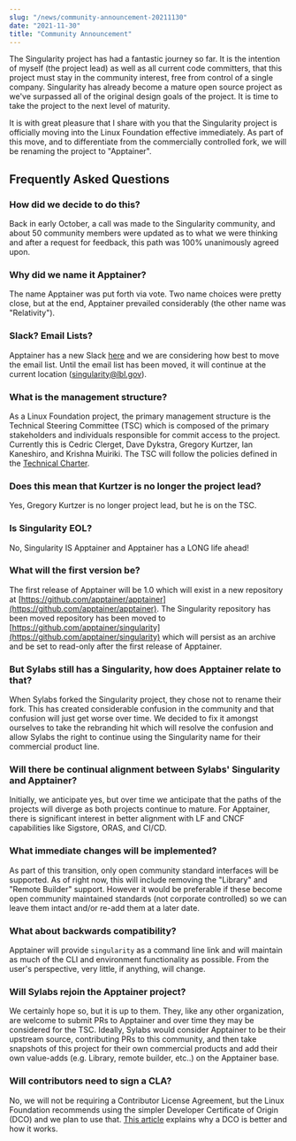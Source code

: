 ```yaml
---
slug: "/news/community-announcement-20211130"
date: "2021-11-30"
title: "Community Announcement"
---
```


The Singularity project has had a fantastic journey so far. It is the intention of myself (the project lead) as well as all current code committers, that this project must stay in the community interest, free from control of a single company. Singularity has already become a mature open source project as we've surpassed all of the original design goals of the project. It is time to take the project to the next level of maturity.

It is with great pleasure that I share with you that the Singularity project is officially moving into the Linux Foundation effective immediately. As part of this move, and to differentiate from the commercially controlled fork, we will be renaming the project to "Apptainer".

## Frequently Asked Questions

### How did we decide to do this?

Back in early October, a call was made to the Singularity community, and about 50 community members were updated as to what we were thinking and after a request for feedback, this path was 100% unanimously agreed upon.

### Why did we name it Apptainer?

The name Apptainer was put forth via vote. Two name choices were pretty close, but at the end, Apptainer prevailed considerably (the other name was "Relativity").

### Slack? Email Lists?

Apptainer has a new Slack [here](https://join.slack.com/t/apptainer/shared_invite/zt-z95o8dg3-_URQItov5W_8djlR2hNZWw) and we are considering how best to move the email list. Until the email list has been moved, it will continue at the current location (singularity@lbl.gov).

### What is the management structure?

As a Linux Foundation project, the primary management structure is the Technical Steering Committee (TSC) which is composed of the primary stakeholders and individuals responsible for commit access to the project. Currently this is Cedric Clerget, Dave Dykstra, Gregory Kurtzer, Ian Kaneshiro, and Krishna Muiriki. The TSC will follow the policies defined in the [Technical Charter](https://apptainer.org/technical-charter).

### Does this mean that Kurtzer is no longer the project lead?

Yes, Gregory Kurtzer is no longer project lead, but he is on the TSC.

### Is Singularity EOL?

No, Singularity IS Apptainer and Apptainer has a LONG life ahead!

### What will the first version be?

The first release of Apptainer will be 1.0 which will exist in a new repository at [https://github.com/apptainer/apptainer](https://github.com/apptainer/apptainer). The Singularity repository has been moved repository has been moved to [https://github.com/apptainer/singularity](https://github.com/apptainer/singularity) which will persist as an archive and be set to read-only after the first release of Apptainer.

### But Sylabs still has a Singularity, how does Apptainer relate to that?

When Sylabs forked the Singularity project, they chose not to rename their fork. This has created considerable confusion in the community and that confusion will just get worse over time. We decided to fix it amongst ourselves to take the rebranding hit which will resolve the confusion and allow Sylabs the right to continue using the Singularity name for their commercial product line.

### Will there be continual alignment between Sylabs' Singularity and Apptainer?

Initially, we anticipate yes, but over time we anticipate that the paths of the projects will diverge as both projects continue to mature. For Apptainer, there is significant interest in better alignment with LF and CNCF capabilities like Sigstore, ORAS, and CI/CD.

### What immediate changes will be implemented?

As part of this transition, only open community standard interfaces will be supported. As of right now, this will include removing the "Library" and "Remote Builder" support. However it would be preferable if these become open community maintained standards (not corporate controlled) so we can leave them intact and/or re-add them at a later date.

### What about backwards compatibility?

Apptainer will provide `singularity` as a command line link and will maintain as much of the CLI and environment functionality as possible. From the user's perspective, very little, if anything, will change.

### Will Sylabs rejoin the Apptainer project?

We certainly hope so, but it is up to them. They, like any other organization, are welcome to submit PRs to Apptainer and over time they may be considered for the TSC. Ideally, Sylabs would consider Apptainer to be their upstream source, contributing PRs to this community, and then take snapshots of this project for their own commercial products and add their own value-adds (e.g. Library, remote builder, etc..) on the Apptainer base.

### Will contributors need to sign a CLA?

No, we will not be requiring a Contributor License Agreement, but the Linux Foundation recommends using the simpler Developer Certificate of Origin (DCO) and we plan to use that.  [This article](https://drewdevault.com/2021/04/12/DCO.html) explains why a DCO is better and how it works.
